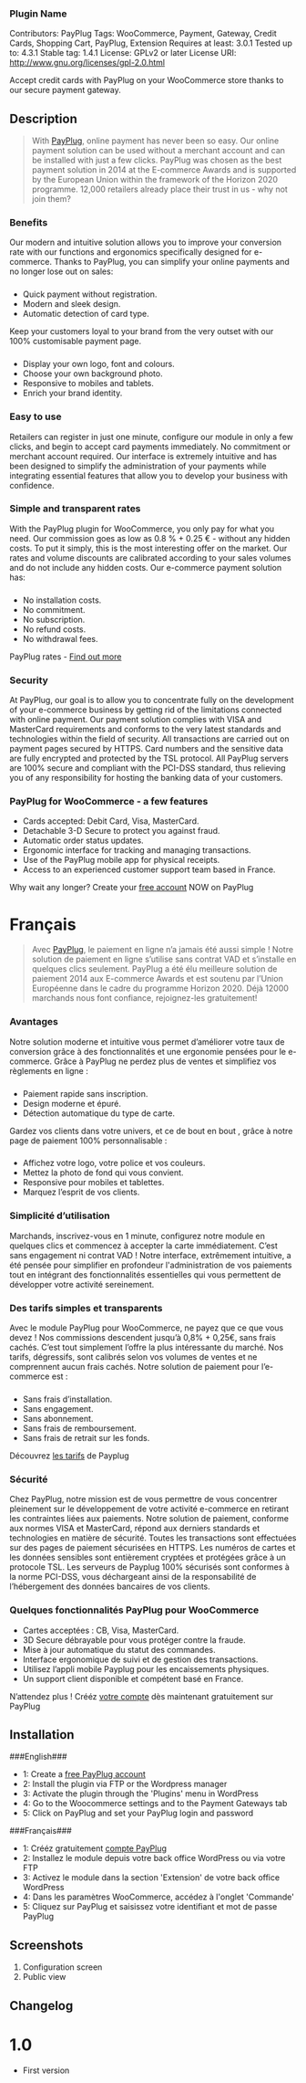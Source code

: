 ### Plugin Name ###
Contributors: PayPlug
Tags: WooCommerce, Payment, Gateway, Credit Cards, Shopping Cart, PayPlug, Extension
Requires at least: 3.0.1
Tested up to: 4.3.1
Stable tag: 1.4.1
License: GPLv2 or later
License URI: http://www.gnu.org/licenses/gpl-2.0.html

Accept credit cards with PayPlug on your WooCommerce store thanks to our secure payment gateway.

## Description ##

> With [PayPlug](https://www.payplug.com?origin=wpwc "PayPlug"), online payment has never been so easy. Our online payment solution can be used without a merchant account and can be installed with just a few clicks. PayPlug was chosen as the best payment solution in 2014 at the E-commerce Awards and is supported by the European Union within the framework of the Horizon 2020 programme. 12,000 retailers already place their trust in us - why not join them?

### Benefits ###

Our modern and intuitive solution allows you to improve your conversion rate with our functions and ergonomics specifically designed for e-commerce.  Thanks to PayPlug, you can simplify your online payments and no longer lose out on sales:

### ###
* Quick payment without registration.
* Modern and sleek design.
* Automatic detection of card type.

Keep your customers loyal to your brand from the very outset with our 100% customisable payment page. 

### ###
* Display your own logo, font and colours.
* Choose your own background photo.
* Responsive to mobiles and tablets.
* Enrich your brand identity.

### Easy to use ###

Retailers can register in just one minute, configure our module in only a few clicks, and begin to accept card payments immediately. No commitment or merchant account required. Our interface is extremely intuitive and has been designed to simplify the administration of your payments while integrating essential features that allow you to develop your business with confidence.

### Simple and transparent rates ###

With the PayPlug plugin for WooCommerce, you only pay for what you need. Our commission goes as low as 0.8 % +  0.25 € - without any hidden costs. To put it simply, this is the most interesting offer on the market. 
Our rates and volume discounts are calibrated according to your sales volumes and do not include any hidden costs. Our e-commerce payment solution has:

### ###

* No installation costs.
* No commitment.
* No subscription.
* No refund costs.
* No withdrawal fees.

PayPlug rates - [Find out more](https://www.payplug.com/pricing?origin=wpwc "Find out more")

### Security ###

At PayPlug, our goal is to allow you to concentrate fully on the development of your e-commerce business by getting rid of the limitations connected with online payment. 
Our payment solution complies with VISA and MasterCard requirements and conforms to the very latest standards and technologies within the field of security. 
All transactions are carried out on payment pages secured by HTTPS. Card numbers and the sensitive data are fully encrypted and protected by the TSL protocol. All PayPlug servers are 100% secure and compliant with the PCI-DSS standard, thus relieving you of any responsibility for hosting the banking data of your customers.


### PayPlug for WooCommerce - a few features ###

* Cards accepted: Debit Card, Visa, MasterCard.
* Detachable 3-D Secure to protect you against fraud.
* Automatic order status updates.
* Ergonomic interface for tracking and managing transactions.
* Use of the PayPlug mobile app for physical receipts.
* Access to an experienced customer support team based in France.

Why wait any longer? Create your [free account](https://www.payplug.com/portal2/signup?origin=wpwc "free account") NOW on PayPlug 


# Français #

>Avec [PayPlug](https://www.payplug.com/fr?origin=wpwc "PayPlug"), le paiement en ligne n’a jamais été aussi simple ! Notre solution de paiement en ligne s’utilise sans contrat VAD et s’installe en quelques clics seulement. PayPlug a été élu meilleure solution de paiement 2014 aux E-commerce Awards et est soutenu par l’Union Européenne dans le cadre du programme Horizon 2020. Déjà 12000  marchands nous font confiance, rejoignez-les gratuitement!

### Avantages ###
Notre solution moderne et intuitive vous permet d’améliorer votre taux de conversion grâce à des fonctionnalités et une ergonomie pensées pour le e-commerce.  Grâce à PayPlug ne perdez plus de ventes et simplifiez vos règlements en ligne :

### ###
* Paiement rapide sans inscription.
* Design moderne et épuré.
* Détection automatique du type de carte.

Gardez vos clients dans votre univers, et ce de bout en bout , grâce à notre page de paiement 100% personnalisable :

### ###
* Affichez votre logo, votre police et vos couleurs.
* Mettez la photo de fond qui vous convient.
* Responsive pour mobiles et tablettes.
* Marquez l’esprit de vos clients.


### Simplicité d’utilisation ###

Marchands, inscrivez-vous en 1 minute, configurez notre module en quelques clics et commencez à accepter la carte immédiatement. C’est sans engagement ni contrat VAD ! Notre interface, extrêmement intuitive,  a été pensée pour simplifier en profondeur l'administration de vos paiements tout en intégrant des fonctionnalités essentielles qui vous permettent de développer votre activité sereinement.


### Des tarifs simples et transparents ###

Avec le module PayPlug pour WooCommerce, ne payez que ce que vous devez ! Nos commissions descendent jusqu’à 0,8% + 0,25€, sans frais cachés. C’est tout simplement l’offre la plus intéressante du marché. 
Nos tarifs, dégressifs, sont calibrés selon vos volumes de ventes et ne comprennent aucun frais cachés. Notre solution de paiement pour l’e-commerce est :

### ###
* Sans frais d’installation.
* Sans engagement.
* Sans abonnement. 
* Sans frais de remboursement.
* Sans frais de retrait sur les fonds.

Découvrez [les tarifs](https://www.payplug.com/fr/tarifs?origin=wpwc "les tarifs") de Payplug

### Sécurité ###

Chez PayPlug, notre mission est de vous permettre de vous concentrer pleinement sur le développement de votre activité e-commerce en retirant les contraintes liées aux paiements. 
Notre solution de paiement, conforme aux normes VISA et MasterCard, répond aux derniers standards et technologies en matière de sécurité. 
Toutes les transactions sont effectuées sur des pages de paiement sécurisées en HTTPS. Les numéros de cartes et les données sensibles sont entièrement cryptées et protégées grâce à un protocole TSL. Les serveurs de Payplug 100% sécurisés sont conformes à la norme PCI-DSS, vous déchargeant ainsi de la responsabilité de l’hébergement des données bancaires de vos clients.


### Quelques fonctionnalités PayPlug pour WooCommerce ###

* Cartes acceptées : CB, Visa, MasterCard.
* 3D Secure débrayable pour vous protéger contre la fraude.
* Mise à jour automatique du statut des commandes.
* Interface ergonomique de suivi et de gestion des transactions.
* Utilisez l’appli mobile Payplug pour les encaissements physiques.
* Un support client disponible et compétent basé en France.

N’attendez plus ! Crééz [votre compte](https://www.payplug.com/portal2/signup?origin=wpwc "votre compte") dès maintenant gratuitement sur PayPlug 



## Installation ##

###English###

* 1: Create a [free PayPlug account](http://www.payplug.com/portal2/signup?origin=wpwc "free PayPlug account")
* 2: Install the plugin via FTP or the Wordpress manager
* 3: Activate the plugin through the 'Plugins' menu in WordPress
* 4: Go to the Woocommerce settings and to the Payment Gateways tab
* 5: Click on PayPlug and set your PayPlug login and password

###Français###

* 1: Crééz gratuitement [compte PayPlug](http://www.payplug.com/portal2/signup?origin=wpwc "compte PayPlug")
* 2: Installez le module depuis votre back office WordPress ou via votre FTP
* 3: Activez le module dans la section 'Extension' de votre back office WordPress
* 4: Dans les paramètres WooCommerce, accédez à l'onglet 'Commande'
* 5: Cliquez sur PayPlug et saisissez votre identifiant et mot de passe PayPlug


## Screenshots ##

1. Configuration screen
2. Public view

## Changelog ##


# 1.0 #
* First version
